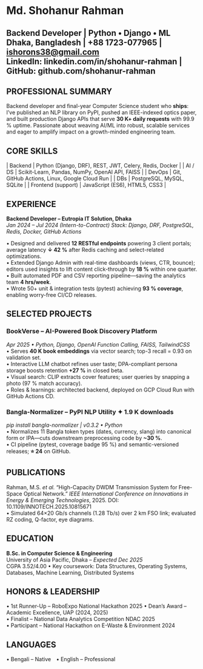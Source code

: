 # Md. Shohanur Rahman  
Backend Developer  |  Python • Django • ML  
Dhaka, Bangladesh  |  +88 1723-077965  |  ishorons38@gmail.com  
LinkedIn: linkedin.com/in/shohanur-rahman  |  GitHub: github.com/shohanur-rahman
---

## PROFESSIONAL SUMMARY
Backend developer and final-year Computer Science student who **ships**: I’ve published an NLP library on PyPI, pushed an IEEE-indexed optics paper, and built production Django APIs that serve **30 K+ daily requests** with 99.9 % uptime. Passionate about weaving AI/ML into robust, scalable services and eager to amplify impact on a growth-minded engineering team.

## CORE SKILLS
| Backend | Python (Django, DRF), REST, JWT, Celery, Redis, Docker |
| AI / DS | Scikit-Learn, Pandas, NumPy, OpenAI API, FAISS |
| DevOps  | Git, GitHub Actions, Linux, Google Cloud Run |
| DBs     | PostgreSQL, MySQL, SQLite |
| Frontend (support) | JavaScript (ES6), HTML5, CSS3 |

## EXPERIENCE
**Backend Developer – Eutropia IT Solution, Dhaka**  
*Jan 2024 – Jul 2024 (Intern-to-Contract)*
*Stack: Django, DRF, PostgreSQL, Redis, Docker, GitHub Actions*

• Designed and delivered **12 RESTful endpoints** powering 3 client portals; average latency **↓ 42 %** after Redis caching and select-related optimizations.  
• Extended Django Admin with real-time dashboards (views, CTR, bounce); editors used insights to lift content click-through by **18 %** within one quarter.  
• Built automated PDF and CSV reporting pipeline—saving the analytics team **4 hrs/week**.  
• Wrote 50+ unit & integration tests (pytest) achieving **93 % coverage**, enabling worry-free CI/CD releases.  

## SELECTED PROJECTS
### BookVerse – AI-Powered Book Discovery Platform  
*Apr 2025 • Python, Django, OpenAI Function Calling, FAISS, TailwindCSS*  
• Serves **40 K book embeddings** via vector search; top-3 recall = 0.93 on validation set.  
• Interactive LLM chatbot refines user taste; DPA-compliant persona storage boosts retention **+27 %** in closed beta.  
• Visual search: CLIP extracts cover features; user queries by snapping a photo (97 % match accuracy).  
• Roles & learnings: architected backend, deployed on GCP Cloud Run with GitHub Actions CD.

### Bangla-Normalizer – PyPI NLP Utility ✦ **1.9 K downloads**  
*pip install bangla-normalizer | v0.3.2 • Python*  
• Normalizes 11 Bangla token types (dates, currency, slang) into canonical form or IPA—cuts downstream preprocessing code by **~30 %**.  
• CI pipeline (pytest, coverage badge 95 %) and semantic-versioned releases; **⭐ 24** on GitHub.

## PUBLICATIONS
Rahman, M.S. *et al.* “High-Capacity DWDM Transmission System for Free-Space Optical Network.” *IEEE International Conference on Innovations in Energy & Emerging Technologies*, 2025. DOI: 10.1109/INNOTECH.2025.10815671  
• Simulated 64×20 Gb/s channels (1.28 Tb/s) over 2 km FSO link; evaluated RZ coding, Q-factor, eye diagrams.

## EDUCATION
**B.Sc. in Computer Science & Engineering**  
University of Asia Pacific, Dhaka – *Expected Dec 2025*  
CGPA 3.52/4.00 • Key coursework: Data Structures, Operating Systems, Databases, Machine Learning, Distributed Systems

## HONORS & LEADERSHIP
• 1st Runner-Up – RoboExpo National Hackathon 2025 
• Dean’s Award – Academic Excellence, UAP (2024, 2025)  
• Finalist – National Data Analytics Competition NDAC 2025  
• Participant – National Hackathon on E-Waste & Environment 2024  

## LANGUAGES
• Bengali – Native • English – Professional

